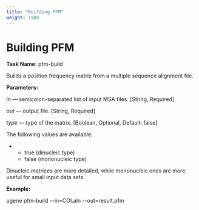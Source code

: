 ```yaml
---
title: "Building PFM"
weight: 1900
---
```



# Building PFM

**Task Name:** pfm-build

Builds a position frequency matrix from a multiple sequence alignment file.

**Parameters:**

_in_ — semicolon-separated list of input MSA files. \[String, Required\]

_out_ — output file. \[String, Required\]

_type_ — type of the matrix. \[Boolean, Optional, Default: false\]

The following values are available:

*   *   true (dinucleic type)
    *   false (mononucleic type)

Dinucleic matrices are more detailed, while mononucleic ones are more useful for small input data sets.

**Example:**

ugene pfm-build --in=COI.aln --out=result.pfm

